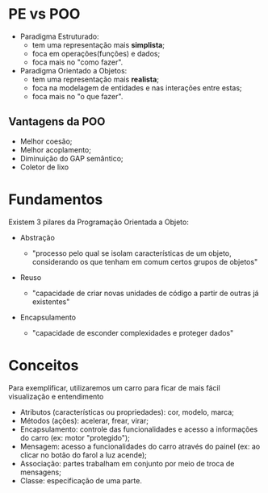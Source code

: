 # PE vs POO

+ Paradigma Estruturado:
  +  tem uma representação mais **simplista**;
  + foca em operações(funções) e dados;
  + foca mais no "como fazer".
+ Paradigma Orientado a Objetos:
  +  tem uma representação mais **realista**;
  + foca na modelagem de entidades e nas interações entre estas;
  + foca mais no "o que fazer".



## Vantagens da POO

+ Melhor coesão;
+ Melhor acoplamento;
+ Diminuição do GAP semântico;
+ Coletor de lixo



# Fundamentos

Existem 3 pilares da Programação Orientada a Objeto:

+ Abstração
  + "processo pelo qual se isolam características de um objeto, considerando os que tenham em comum certos grupos de objetos"
+ Reuso
  + "capacidade de criar novas unidades de código a partir de outras já existentes"

+ Encapsulamento
  + "capacidade de esconder complexidades e proteger dados"



# Conceitos

Para exemplificar, utilizaremos um carro para ficar de mais fácil visualização e entendimento

+ Atributos (características ou propriedades): cor, modelo, marca;
+ Métodos (ações): acelerar, frear, virar;
+ Encapsulamento: controle das funcionalidades e acesso a informações do carro (ex: motor "protegido");
+ Mensagem: acesso a funcionalidades do carro através do painel (ex: ao clicar no botão do farol a luz acende);
+ Associação: partes trabalham em conjunto por meio de troca de mensagens;
+ Classe: especificação de uma parte.
